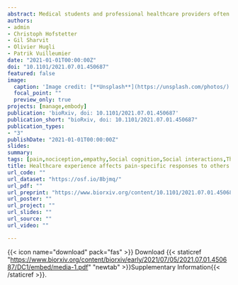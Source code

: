 ```yaml
---
abstract: Medical students and professional healthcare providers often underestimate patients’ pain, together with decreased neural responses to pain information in the anterior insula (AI), a brain region implicated in self-pain processing and negative affect. However, the functional significance and specificity of these neural changes remains debated. Across two experiments, we recruited university medical students and emergency nurses to test the role of healthcare experience on the brain reactivity to other’s pain, emotions, and beliefs, using both pictorial and verbal cues. Brain responses to self-pain was also assessed and compared with those to observed pain. Our results confirmed that healthcare experience decreased the activity in AI in response to others’ suffering. This effect was independent from stimulus modality (pictures or texts), but specific for pain, as it did not generalize to inferences about other mental or affective states. Furthermore, representational similarity and multivariate pattern analysis revealed that healthcare experience impacted specifically a component of the neural representation of others’ pain that is shared with that of first-hand nociception, and related more to AI than to other pain-responsive regions. Taken together, our study suggests a decreased propensity to appraise others’ sufferance as one’s own, associated with a reduced recruitment of pain-specific information in AI. These findings provide new insights into neural mechanisms leading to pain underestimation by caregivers in clinical settings.
authors:
- admin
- Christoph Hofstetter
- Gil Sharvit
- Olivier Hugli
- Patrik Vuilleumier
date: "2021-01-01T00:00:00Z"
doi: "10.1101/2021.07.01.450687"
featured: false
image: 
  caption: 'Image credit: [**Unsplash**](https://unsplash.com/photos/)'
  focal_point: ""
  preview_only: true
projects: [manage,embody]
publication: 'bioRxiv, doi: 10.1101/2021.07.01.450687'
publication_short: "bioRxiv, doi: 10.1101/2021.07.01.450687"
publication_types:
- "3"
publishDate: "2021-01-01T00:00:00Z"
slides: 
summary:
tags: [pain,nociception,empathy,Social cognition,Social interactions,Theory of Mind,Mentalizing,Perspective taking,Affective Theory of Mind,Handedness task,fMRI,neuroimaging,MVPA,Representation Similarity,Whole-Brain Signatures,Insula,Cingulate Cortex]
title: Healthcare experience affects pain-specific responses to others’ suffering in the anterior insula
url_code: ""
url_dataset: "https://osf.io/8bjmq/"
url_pdf: ""
url_preprint: "https://www.biorxiv.org/content/10.1101/2021.07.01.450687"
url_poster: ""
url_project: ""
url_slides: ""
url_source: ""
url_video: ""

---
```


{{< icon name="download" pack="fas" >}} Download {{< staticref "https://www.biorxiv.org/content/biorxiv/early/2021/07/05/2021.07.01.450687/DC1/embed/media-1.pdf" "newtab" >}}Supplementary Information{{< /staticref >}}.